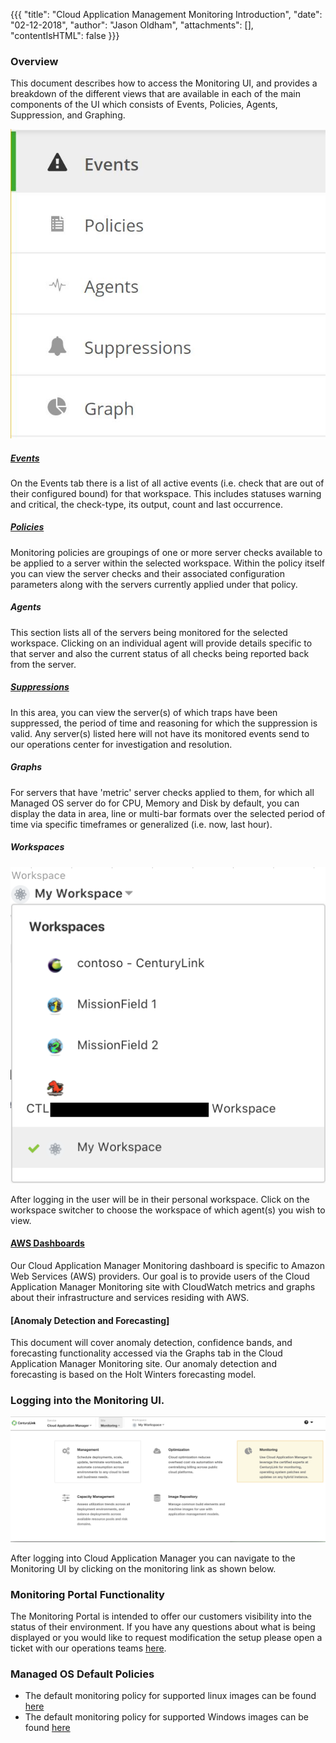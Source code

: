 {{{
  "title": "Cloud Application Management Monitoring Introduction",
  "date": "02-12-2018",
  "author": "Jason Oldham",
  "attachments": [],
  "contentIsHTML": false
}}}

### Overview
This document describes how to access the Monitoring UI, and provides a breakdown of the different views that are available in each of the main components of the UI which consists of Events, Policies, Agents, Suppression, and Graphing.

![MonitoringLeftNavScreenShot](../../images/MonitoringLeftNavScreenShot121317.JPG)

##### [Events](https://www.ctl.io/knowledge-base/cloud-application-manager/monitoring/events.md/)
On the Events tab there is a list of all active events (i.e. check that are out of their configured bound) for that workspace.  This includes statuses warning and critical, the check-type, its output, count and last occurrence.

##### [Policies](https://www.ctl.io/knowledge-base/cloud-application-manager/monitoring/policies.md/)
Monitoring policies are groupings of one or more server checks available to be applied to a server within the selected workspace. Within the policy itself you can view the server checks and their associated configuration parameters along with the servers currently applied under that policy.  

##### Agents
This section lists all of the servers being monitored for the selected workspace. Clicking on an individual agent will provide details specific to that server and also the current status of all checks being reported back from the server.  

##### [Suppressions](https://www.ctl.io/knowledge-base/cloud-application-manager/monitoring/suppressions.md/)
In this area, you can view the server(s) of which traps have been suppressed, the period of time and reasoning for which the suppression is valid. Any server(s) listed here will not have its monitored events send to our operations center for investigation and resolution.  

##### Graphs
For servers that have 'metric' server checks applied to them, for which all Managed OS server do for CPU, Memory and Disk by default, you can display the data in area, line or multi-bar formats over the selected period of time via specific timeframes or generalized (i.e. now, last hour).

##### Workspaces
![MonitoringWorkspaceScreenShot](../../images/MonitoringWorkSpaceScreenShot170601.png)

After logging in the user will be in their personal workspace. Click on the workspace switcher to choose the workspace of which agent(s) you wish to view.  

#### [AWS Dashboards](https://www.ctl.io/knowledge-base/cloud-application-manager/monitoring/awsdashboards.md/)
Our Cloud Application Manager Monitoring dashboard is specific to Amazon Web Services (AWS) providers. Our goal is to provide users of the Cloud Application Manager Monitoring site with CloudWatch metrics and graphs about their infrastructure and services residing with AWS.

#### [Anomaly Detection and Forecasting]
This document will cover anomaly detection, confidence bands, and forecasting functionality accessed via the Graphs tab in the Cloud Application Manager Monitoring site.  Our anomaly detection and forecasting is based on the Holt Winters forecasting model.

### Logging into the Monitoring UI.

![GlobalNavScreenShot](../../images/GlobalNavScreenShot170601.png)

After logging into Cloud Application Manager you can navigate to the Monitoring UI by clicking on the monitoring link as shown below.


### Monitoring Portal Functionality

The Monitoring Portal is intended to offer our customers visibility into the status of their environment. If you have any questions about what is being displayed or you would like to request modification the setup please open a ticket with our operations teams [here](http://managedservices.ctl.io).  


### Managed OS Default Policies

* The default monitoring policy for supported linux images can be found [here](CTLCloudMonitoringDefaultPolicy-Linux.md)
* The default monitoring policy for supported Windows images can be found [here](CTLCloudMonitoringDefaultPolicy-Windows.md)
